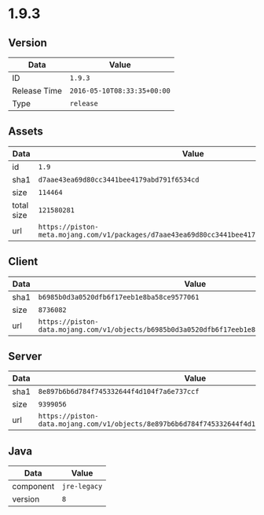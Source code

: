 # 1.9.3

## Version

|**Data**        | **Value**                 |
|----------------|-------------------------|
| ID   | ```1.9.3```   |
| Release Time   | ```2016-05-10T08:33:35+00:00```   |
| Type   | ```release```   |

## Assets

|**Data**        | **Value**                 |
|----------------|-------------------------|
| id   | ```1.9```   |
| sha1   | ```d7aae43ea69d80cc3441bee4179abd791f6534cd```   |
| size   | ```114464```   |
| total size  | ```121580281```  |
| url       | ```https://piston-meta.mojang.com/v1/packages/d7aae43ea69d80cc3441bee4179abd791f6534cd/1.9.json``` |

## Client

|**Data**        | **Value**                 |
|----------------|-------------------------|
| sha1   | ```b6985b0d3a0520dfb6f17eeb1e8ba58ce9577061```   |
| size   | ```8736082```   |
| url       | ```https://piston-data.mojang.com/v1/objects/b6985b0d3a0520dfb6f17eeb1e8ba58ce9577061/client.jar``` |

## Server

|**Data**        | **Value**                 |
|----------------|-------------------------|
| sha1   | ```8e897b6b6d784f745332644f4d104f7a6e737ccf```   |
| size   | ```9399056```   |
| url       | ```https://piston-data.mojang.com/v1/objects/8e897b6b6d784f745332644f4d104f7a6e737ccf/server.jar``` |

## Java

|**Data**        | **Value**                 |
|----------------|-------------------------|
| component   | ```jre-legacy```   |
| version   | ```8```   |